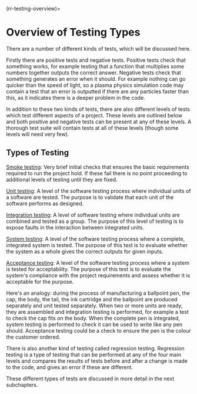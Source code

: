 (rr-testing-overview)=
# Overview of Testing Types

There are a number of different kinds of tests, which will be discussed here.

Firstly there are positive tests and negative tests.
Positive tests check that something works, for example testing that a function that multiplies some numbers together outputs the correct answer.
Negative tests check that something generates an error when it should.
For example nothing can go quicker than the speed of light, so a plasma physics simulation code may contain a test that an error is outputted if there are any particles faster than this, as it indicates there is a deeper problem in the code.

In addition to these two kinds of tests, there are also different levels of tests which test different aspects of a project.
These levels are outlined below and both positive and negative tests can be present at any of these levels.
A thorough test suite will contain tests at all of these levels (though some levels will need very few).

## Types of Testing

[Smoke testing](#Smoke_testing): Very brief initial checks that ensures the basic requirements required to run the project hold.
If these fail there is no point proceeding to additional levels of testing until they are fixed.

[Unit testing](#Unit_tests):	A level of the software testing process where individual units of a software are tested. The purpose is to validate that each unit of the software performs as designed.

[Integration testing](#Integration_testing): A level of software testing where individual units are combined and tested as a group.
The purpose of this level of testing is to expose faults in the interaction between integrated units.

[System testing](#System_tests):	A level of the software testing process where a complete, integrated system is tested.
The purpose of this test is to evaluate whether the system as a whole gives the correct outputs for given inputs.

[Acceptance testing](#Acceptance_testing):	A level of the software testing process where a system is tested for acceptability.
The purpose of this test is to evaluate the system's compliance with the project requirements and assess whether it is acceptable for the purpose.

Here's an analogy: during the process of manufacturing a ballpoint pen, the cap, the body, the tail, the ink cartridge and the ballpoint are produced separately and unit tested separately.
When two or more units are ready, they are assembled and integration testing is performed, for example a test to check the cap fits on the body.
When the complete pen is integrated, system testing is performed to check it can be used to write like any pen should.
Acceptance testing could be a check to ensure the pen is the colour the customer ordered.

There is also another kind of testing called regression testing.
Regression testing is a type of testing that can be performed at any of the four main levels and compares the results of tests before and after a change is made to the code, and gives an error if these are different.

These different types of tests are discussed in more detail in the next subchapters.
